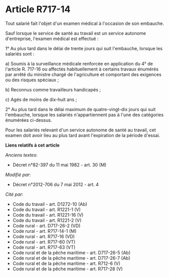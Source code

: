 # Article R717-14

Tout salarié fait l'objet d'un examen médical à l'occasion de son embauche. 

Sauf lorsque le service de santé au travail est un service autonome d'entreprise, l'examen médical est effectué : 

1° Au plus tard dans le délai de trente jours qui suit l'embauche, lorsque les salariés sont : 

a) Soumis à la surveillance médicale renforcée en application du 4° de l'article R. 717-16 ou affectés habituellement à
certains travaux énumérés par arrêté du ministre chargé de l'agriculture et comportant des exigences ou des risques
spéciaux ; 

b) Reconnus comme travailleurs handicapés ; 

c) Agés de moins de dix-huit ans ; 

2° Au plus tard dans le délai maximum de quatre-vingt-dix jours qui suit l'embauche, lorsque les salariés n'appartiennent pas
à l'une des catégories énumérées ci-dessus. 

Pour les salariés relevant d'un service autonome de santé au travail, cet examen doit avoir lieu au plus tard avant
l'expiration de la période d'essai.

**Liens relatifs à cet article**

_Anciens textes_:

  - Décret n°82-397 du 11 mai 1982 - art. 30 (M)

_Modifié par_:

  - Décret n°2012-706 du 7 mai 2012 - art. 4

_Cité par_:

  - Code du travail - art. D1272-10 (Ab)
  - Code du travail - art. R1221-1 (V)
  - Code du travail - art. R1221-16 (V)
  - Code du travail - art. R1221-2 (V)
  - Code rural - art. D717-26-2 (VD)
  - Code rural - art. R717-14-1 (M)
  - Code rural - art. R717-16 (VD)
  - Code rural - art. R717-60 (VT)
  - Code rural - art. R717-63 (VT)
  - Code rural et de la pêche maritime - art. D717-26-5 (Ab)
  - Code rural et de la pêche maritime - art. D717-26-7 (Ab)
  - Code rural et de la pêche maritime - art. R712-6 (V)
  - Code rural et de la pêche maritime - art. R717-28 (V)
